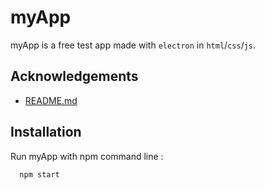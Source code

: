 # myApp
myApp is a free test app made with `electron` in `html`/`css`/`js`.
## Acknowledgements
- [README.md](https://github.com/moony404/myApp/blob/master/README.md)
## Installation
Run myApp with npm command line :
```bash
  npm start
```